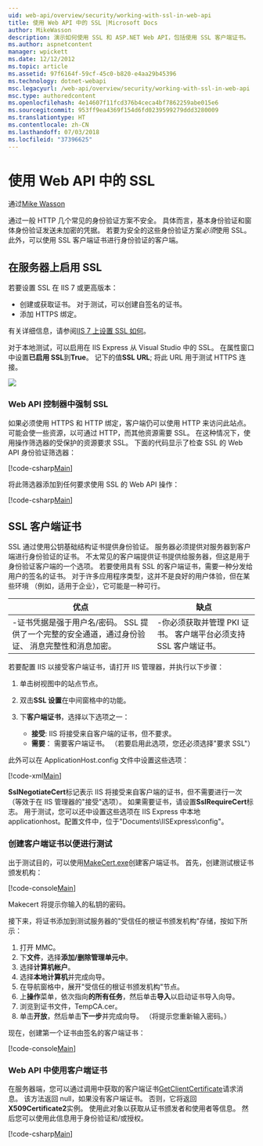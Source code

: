 ```yaml
---
uid: web-api/overview/security/working-with-ssl-in-web-api
title: 使用 Web API 中的 SSL |Microsoft Docs
author: MikeWasson
description: 演示如何使用 SSL 和 ASP.NET Web API，包括使用 SSL 客户端证书。
ms.author: aspnetcontent
manager: wpickett
ms.date: 12/12/2012
ms.topic: article
ms.assetid: 97f6164f-59cf-45c0-b820-e4aa29b45396
ms.technology: dotnet-webapi
msc.legacyurl: /web-api/overview/security/working-with-ssl-in-web-api
msc.type: authoredcontent
ms.openlocfilehash: 4e14607f11fcd376b4ceca4bf7862259abe015e6
ms.sourcegitcommit: 953ff9ea4369f154d6fd0239599279ddd3280009
ms.translationtype: HT
ms.contentlocale: zh-CN
ms.lasthandoff: 07/03/2018
ms.locfileid: "37396625"
---
```

<a name="working-with-ssl-in-web-api"></a>使用 Web API 中的 SSL
====================
通过[Mike Wasson](https://github.com/MikeWasson)

通过一般 HTTP 几个常见的身份验证方案不安全。 具体而言，基本身份验证和窗体身份验证发送未加密的凭据。 若要为安全的这些身份验证方案*必须*使用 SSL。 此外，可以使用 SSL 客户端证书进行身份验证的客户端。

## <a name="enabling-ssl-on-the-server"></a>在服务器上启用 SSL

若要设置 SSL 在 IIS 7 或更高版本：

- 创建或获取证书。 对于测试，可以创建自签名的证书。
- 添加 HTTPS 绑定。

有关详细信息，请参阅[IIS 7 上设置 SSL 如何](https://www.iis.net/learn/manage/configuring-security/how-to-set-up-ssl-on-iis)。

对于本地测试，可以启用在 IIS Express 从 Visual Studio 中的 SSL。 在属性窗口中设置**已启用 SSL**到**True**。 记下的值**SSL URL**; 将此 URL 用于测试 HTTPS 连接。

![](working-with-ssl-in-web-api/_static/image1.png)

### <a name="enforcing-ssl-in-a-web-api-controller"></a>Web API 控制器中强制 SSL

如果必须使用 HTTPS 和 HTTP 绑定，客户端仍可以使用 HTTP 来访问此站点。 可能会使一些资源，以可通过 HTTP，而其他资源需要 SSL。 在这种情况下，使用操作筛选器的受保护的资源要求 SSL。 下面的代码显示了检查 SSL 的 Web API 身份验证筛选器：

[!code-csharp[Main](working-with-ssl-in-web-api/samples/sample1.cs)]

将此筛选器添加到任何要求使用 SSL 的 Web API 操作：

[!code-csharp[Main](working-with-ssl-in-web-api/samples/sample2.cs)]

## <a name="ssl-client-certificates"></a>SSL 客户端证书

SSL 通过使用公钥基础结构证书提供身份验证。 服务器必须提供对服务器到客户端进行身份验证的证书。 不太常见的客户端提供证书提供给服务器，但这是用于身份验证客户端的一个选项。 若要使用具有 SSL 的客户端证书，需要一种分发给用户的签名的证书。 对于许多应用程序类型，这并不是良好的用户体验，但在某些环境 （例如，适用于企业），它可能是一种可行。

| 优点 | 缺点 |
| --- | --- |
| -证书凭据是强于用户名/密码。 SSL 提供了一个完整的安全通道，通过身份验证、 消息完整性和消息加密。 | -你必须获取并管理 PKI 证书。 客户端平台必须支持 SSL 客户端证书。 |

若要配置 IIS 以接受客户端证书，请打开 IIS 管理器，并执行以下步骤：

1. 单击树视图中的站点节点。
2. 双击**SSL 设置**在中间窗格中的功能。
3. 下**客户端证书**，选择以下选项之一： 

    - **接受**: IIS 将接受来自客户端的证书，但不要求。
    - **需要**： 需要客户端证书。 （若要启用此选项，您还必须选择"要求 SSL"）

此外可以在 ApplicationHost.config 文件中设置这些选项：

[!code-xml[Main](working-with-ssl-in-web-api/samples/sample3.xml)]

**SslNegotiateCert**标记表示 IIS 将接受来自客户端的证书，但不需要进行一次 （等效于在 IIS 管理器的"接受"选项）。 如果需要证书，请设置**SslRequireCert**标志。 用于测试，您可以还中设置这些选项在 IIS Express 中本地 applicationhost。配置文件中，位于"Documents\IISExpress\config"。

### <a name="creating-a-client-certificate-for-testing"></a>创建客户端证书以便进行测试

出于测试目的，可以使用[MakeCert.exe](https://msdn.microsoft.com/library/bfsktky3.aspx)创建客户端证书。 首先，创建测试根证书颁发机构：

[!code-console[Main](working-with-ssl-in-web-api/samples/sample4.cmd)]

Makecert 将提示你输入的私钥的密码。

接下来，将证书添加到测试服务器的"受信任的根证书颁发机构"存储，按如下所示：

1. 打开 MMC。
2. 下**文件**，选择**添加/删除管理单元中**。
3. 选择**计算机帐户**。
4. 选择**本地计算机**并完成向导。
5. 在导航窗格中，展开"受信任的根证书颁发机构"节点。
6. 上**操作**菜单，依次指向**的所有任务**，然后单击**导入**以启动证书导入向导。
7. 浏览到证书文件，TempCA.cer。
8. 单击**开放**，然后单击**下一步**并完成向导。 （将提示您重新输入密码。）

现在，创建第一个证书由签名的客户端证书：

[!code-console[Main](working-with-ssl-in-web-api/samples/sample5.cmd)]

### <a name="using-client-certificates-in-web-api"></a>Web API 中使用客户端证书

在服务器端，您可以通过调用中获取的客户端证书[GetClientCertificate](https://msdn.microsoft.com/library/system.net.http.httprequestmessageextensions.getclientcertificate.aspx)请求消息。 该方法返回 null，如果没有客户端证书。 否则，它将返回**X509Certificate2**实例。 使用此对象以获取从证书颁发者和使用者等信息。 然后您可以使用此信息用于身份验证和/或授权。

[!code-csharp[Main](working-with-ssl-in-web-api/samples/sample6.cs)]
